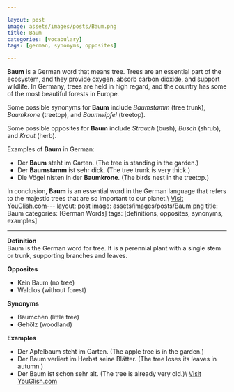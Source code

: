 ```yaml
---

layout: post
image: assets/images/posts/Baum.png
title: Baum
categories: [vocabulary]
tags: [german, synonyms, opposites]

---
```


**Baum** is a German word that means tree. Trees are an essential part of the ecosystem, and they provide oxygen, absorb carbon dioxide, and support wildlife. In Germany, trees are held in high regard, and the country has some of the most beautiful forests in Europe. 

Some possible synonyms for **Baum** include *Baumstamm* (tree trunk), *Baumkrone* (treetop), and *Baumwipfel* (treetop). 

Some possible opposites for **Baum** include *Strauch* (bush), *Busch* (shrub), and *Kraut* (herb). 

Examples of **Baum** in German:

- Der **Baum** steht im Garten. (The tree is standing in the garden.)
- Der **Baumstamm** ist sehr dick. (The tree trunk is very thick.)
- Die Vögel nisten in der **Baumkrone**. (The birds nest in the treetop.)

In conclusion, **Baum** is an essential word in the German language that refers to the majestic trees that are so important to our planet.\ <a id="yg-widget-0" class="youglish-widget" data-query="Baum" data-lang="german" data-components="8412" data-auto-start="0" data-bkg-color="theme_light" data-title="How%20to%20pronounce%20Baum%20in%20German"  rel="nofollow" href="https://youglish.com">Visit YouGlish.com</a><script async src="https://youglish.com/public/emb/widget.js" charset="utf-8"></script>---
layout: post
image: assets/images/posts/Baum.png
title: Baum
categories: [German Words]
tags: [definitions, opposites, synonyms, examples]

---

**Definition**   
Baum is the German word for tree. It is a perennial plant with a single stem or trunk, supporting branches and leaves.

**Opposites**  
- Kein Baum (no tree)
- Waldlos (without forest)

**Synonyms**    
- Bäumchen (little tree)
- Gehölz (woodland)

**Examples**  
- Der Apfelbaum steht im Garten. (The apple tree is in the garden.)
- Der Baum verliert im Herbst seine Blätter. (The tree loses its leaves in autumn.)
- Der Baum ist schon sehr alt. (The tree is already very old.)\ <a id="yg-widget-0" class="youglish-widget" data-query="Baum" data-lang="german" data-components="8412" data-auto-start="0" data-bkg-color="theme_light" data-title="How%20to%20pronounce%20Baum%20in%20German"  rel="nofollow" href="https://youglish.com">Visit YouGlish.com</a><script async src="https://youglish.com/public/emb/widget.js" charset="utf-8"></script>